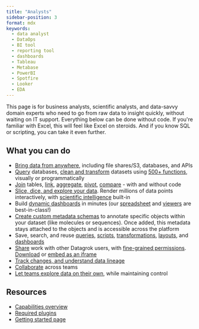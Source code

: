 ```yaml
---
title: "Analysts"
sidebar-position: 3
format: mdx
keywords:
  - data analyst
  - DataOps
  - BI tool
  - reporting tool
  - dashboards
  - Tableau
  - Metabase
  - PowerBI
  - Spotfire
  - Looker
  - EDA
---
```



This page is for business analysts, scientific analysts, and data-savvy domain
experts who need to go from raw data to insight quickly, without waiting on IT
support. Everything below can be done without code. If you're familiar with
Excel, this will feel like Excel on steroids. And if you know SQL or scripting,
you can take it even further.

<!--  See also our page for [data scientists](link). --->

## What you can do

* [Bring data from anywhere](../../datagrok.md#access), including file
  shares/S3, databases, and APIs
* [Query](../../../access/databases/databases.md) databases, [clean and transform](../../datagrok.md#transform) datasets using [500+ functions](../../concepts/functions/functions.md), visually or programmatically 
* [Join](../../../access/databases/databases.md#join-tables) tables, [link](../../../transform/link-tables.md), [aggregate](../../../transform/aggregate-rows.md), [pivot](../../../access/databases/databases.md#aggregation-editor), [compare](../../../transform/compare-tables.md) - with and without code 
* [Slice, dice, and explore your data](../workflows/eda.md). Render
  millions of data points interactively, with [scientific intelligence](../../navigation/views/table-view.md#statistical-hypothesis-testing) built-in
* Build [dynamic dashboards](../../../access/databases/databases.md#creating-dynamic-dashboards-for-query-results) in minutes (our [spreadsheet](../../../visualize/viewers/grid.md#rows) and [viewers](../../../visualize/viewers/viewers.md) are best-in-class!)
* [Create custom metadata schemas](../../../govern/catalog/sticky-meta.md) to annotate specific objects within your dataset (like molecules or sequences). Once added, this metadata stays attached to the objects and is accessible across the platform
* Save, search, and reuse [queries](../../../access/databases/databases.md), [scripts](../../../compute/scripting/scripting.mdx), [transformations](../../navigation/panels/panels.md#recording-macros), [layouts](../../../visualize/view-layout.md), and [dashboards](../../concepts/project/dashboard.md)
* [Share](../../navigation/basic-tasks/basic-tasks.md#share) work with other Datagrok users, with [fine-grained permissions](../../../govern/access-control/access-control.md#permissions). [Download](../../navigation/basic-tasks/basic-tasks.md#download) or [embed as an iframe](../../navigation/views/table-view.md#embed) 
* [Track changes, and understand data lineage](../../datagrok.md#govern)
* [Collaborate](../../datagrok.md#collaborate) across teams
* [Let teams explore data on their own](../workflows/free-world-exploration.md#function-annotations), while maintaining control 

## Resources

* [Capabilities overview](../../datagrok.md)
* [Required plugins](../../plugins.md)
* [Getting started page](../../resources/self-guided-learning.md)
